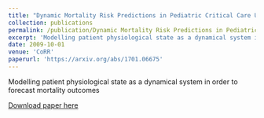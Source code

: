 ```yaml
---
title: "Dynamic Mortality Risk Predictions in Pediatric Critical Care Using Recurrent Neural Networks"
collection: publications
permalink: /publication/Dynamic Mortality Risk Predictions in Pediatric Critical Care Using Recurrent Neural Networks
excerpt: 'Modelling patient physiological state as a dynamical system in order to forecast mortality outcomes'
date: 2009-10-01
venue: 'CoRR'
paperurl: 'https://arxiv.org/abs/1701.06675'
---
```

Modelling patient physiological state as a dynamical system in order to forecast mortality outcomes

[Download paper here](https://arxiv.org/abs/1701.06675)
